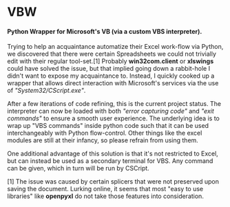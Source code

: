 # VBW
#### Python Wrapper for Microsoft's VB (via a custom VBS interpreter).


Trying to help an acquaintance automatize their Excel work-flow via Python,
we discovered that there were certain Spreadsheets we could not trivially 
edit with their regular tool-set.[1] Probably **win32com.client** or 
**xlswings** could have solved the issue, but that implied going down a 
rabbit-hole I didn't want to expose my acquaintance to. Instead, I quickly 
cooked up a wrapper that allows direct interaction with Microsoft's services 
via the use of *"System32/CScript.exe"*. 

After a few iterations of code refining, this is the current project status.
The interpreter can now be loaded with both *"error capturing code"* and 
*"exit commands"* to ensure a smooth user experience. The underlying idea 
is to wrap up "VBS commands" inside python code such that it can be used 
interchangeably with Python flow-control. Other things like the excel 
modules are still at their infancy, so please refrain from using them.

One additional advantage of this solution is that it's not restricted to 
Excel, but can instead be used as a secondary terminal for VBS. Any command
can be given, which in turn will be run by CSCript.

[1] The issue was caused by certain splicers that were not preserved upon
saving the document. Lurking online, it seems that most "easy to use
libraries" like **openpyxl** do not take those features into consideration.